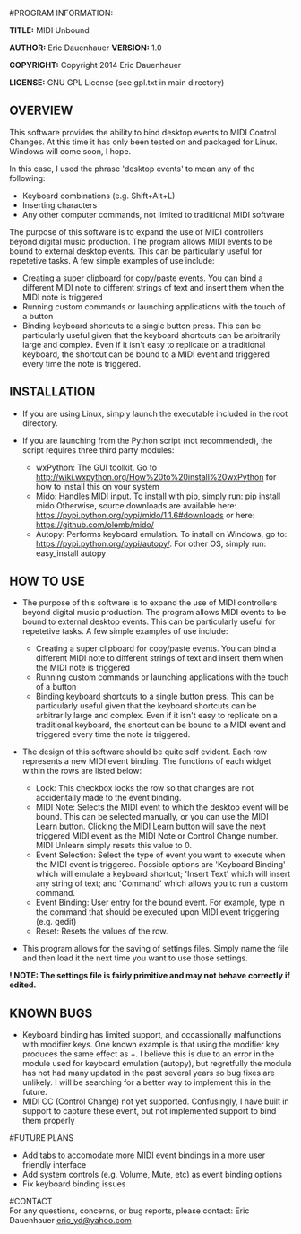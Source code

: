 #PROGRAM INFORMATION:

**TITLE:** MIDI Unbound

**AUTHOR:** Eric Dauenhauer
**VERSION:** 1.0

**COPYRIGHT:** Copyright 2014 Eric Dauenhauer

**LICENSE:** GNU GPL License (see gpl.txt in main directory)



## OVERVIEW
This software provides the ability to bind desktop events to MIDI Control Changes. At this time it has only been tested on and packaged for Linux. Windows will come soon, I hope.

In this case, I used the phrase 'desktop events' to mean any of the following:

+ Keyboard combinations (e.g. Shift+Alt+L)
+ Inserting characters
+ Any other computer commands, not limited to traditional MIDI software

The purpose of this software is to expand the use of MIDI controllers beyond digital music production. The program allows MIDI events to be bound to external desktop events. This can be particularly useful for repetetive tasks. A few simple examples of use include:

+ Creating a super clipboard for copy/paste events. You can bind a different MIDI note to different strings of text and insert them when the MIDI note is triggered
+ Running custom commands or launching applications with the touch of a button
+ Binding keyboard shortcuts to a single button press. This can be particularly useful given that the keyboard shortcuts can be arbitrarily large and complex. Even if it isn't easy to replicate on a traditional keyboard, the shortcut can be bound to a MIDI event and triggered every time the note is triggered.


## INSTALLATION	

+ If you are using Linux, simply launch the executable included in the root directory.

+ If you are launching from the Python script (not recommended), the script requires three third party modules:
    + wxPython: The GUI toolkit. Go to 
            http://wiki.wxpython.org/How%20to%20install%20wxPython 
            for how to install this on your system
    + Mido: Handles MIDI input. To install with pip, simply run: 
            pip install mido 
            Otherwise, source downloads are available here: 
            https://pypi.python.org/pypi/mido/1.1.6#downloads 
            or here:
            https://github.com/olemb/mido/
    + Autopy: Performs keyboard emulation. To install on Windows, go to:
            https://pypi.python.org/pypi/autopy/.
            For other OS, simply run: 
            easy_install autopy



## HOW TO USE	

+ The purpose of this software is to expand the use of MIDI controllers beyond digital music production.  The program allows MIDI events to be bound to external desktop events.  This can be particularly useful for repetetive tasks.  A few simple examples of use include:
    + Creating a super clipboard for copy/paste events.  You can bind a different MIDI note to different strings of text and insert them when the MIDI note is triggered
    + Running custom commands or launching applications with the touch of a button
    + Binding keyboard shortcuts to a single button press.  This can be particularly useful given that the keyboard shortcuts can be arbitrarily large and complex.  Even if it isn't easy to replicate on a traditional keyboard, the shortcut can be bound to a MIDI event and triggered every time the note is triggered.

+ The design of this software should be quite self evident.  Each row represents a new MIDI event binding.  The functions of each widget within the rows are listed below:
    + Lock: This checkbox locks the row so that changes are not accidentally made to the event binding.
    + MIDI Note: Selects the MIDI event to which the desktop event will be bound.  This can be selected manually, or you can use the MIDI Learn button.  Clicking the MIDI Learn button will save the next triggered MIDI event as the MIDI Note or Control Change number.  MIDI Unlearn simply resets this value to 0.
    + Event Selection: Select the type of event you want to execute when the MIDI event is triggered.  Possible options are 'Keyboard Binding' which will emulate a keyboard shortcut; 'Insert Text' which will insert any string of text; and 'Command' which allows you to run a custom command.
    + Event Binding: User entry for the bound event.  For example, type in the command that should be executed upon MIDI event triggering (e.g. gedit)
    + Reset: Resets the values of the row.

+ This program allows for the saving of settings files.  Simply name the file and then load it the next time you want to use those settings.

**! NOTE: The settings file is fairly primitive and may not behave correctly if edited.**


## KNOWN BUGS	

+ Keyboard binding has limited support, and occassionally malfunctions with modifier keys.  One known example is that using the <CONTROL> modifier key produces the same effect as <CONTROL>+<SHIFT>.  I believe this is due to an error in the module used for keyboard emulation (autopy), but regretfully the module has not had many updated in the past several years so bug fixes are unlikely.  I will be searching for a better way to implement this in the future.
+ MIDI CC (Control Change) not yet supported.  Confusingly, I have built in support to capture these event, but not implemented support to bind them properly



#FUTURE PLANS	

+ Add tabs to accomodate more MIDI event bindings in a more user friendly interface
+ Add system controls (e.g. Volume, Mute, etc) as event binding options
+ Fix keyboard binding issues

		
	
#CONTACT			
For any questions, concerns, or bug reports, please contact:
Eric Dauenhauer
eric_yd@yahoo.com
